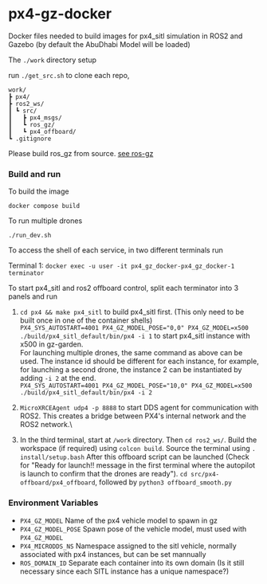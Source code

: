 # px4-gz-docker
Docker files needed to build images for px4_sitl simulation in ROS2 and Gazebo (by default the AbuDhabi Model will be loaded)

The `./work` directory setup 

run `./get_src.sh` to clone each repo, 
```
work/
┣ px4/
┣ ros2_ws/
┃ ┗ src/
┃   ┣ px4_msgs/
┃   ┗ ros_gz/
┃   ┗ px4_offboard/
┗ .gitignore
```
Please build ros_gz from source. [see ros-gz](https://github.com/gazebosim/ros_gz)


### Build and run
To build the image

`docker compose build`

To run multiple drones

`./run_dev.sh`

To access the shell of each service, in two different terminals run

Terminal 1: `docker exec -u user -it px4_gz_docker-px4_gz_docker-1 terminator`

To start px4_sitl and ros2 offboard control, split each terminator into 3 panels and run

1. `cd px4 && make px4_sitl` to build px4_sitl first. (This only need to be built once in one of the container shells) \
`PX4_SYS_AUTOSTART=4001 PX4_GZ_MODEL_POSE="0,0" PX4_GZ_MODEL=x500 ./build/px4_sitl_default/bin/px4 -i 1` to start px4_sitl instance with x500 in gz-garden.\
For launching multiple drones, the same command as above can be used. The instance id should be different for each instance, for example, for launching a second drone, the instance 2 can be instantiated by adding `-i 2` at the end.\
`PX4_SYS_AUTOSTART=4001 PX4_GZ_MODEL_POSE="10,0" PX4_GZ_MODEL=x500 ./build/px4_sitl_default/bin/px4 -i 2` 
  
3. `MicroXRCEAgent udp4 -p 8888` to start DDS agent for communication with ROS2. This creates a bridge between PX4's internal network and the ROS2 network.\

4. In the third terminal, start at `/work` directory. Then `cd ros2_ws/`. Build the workspace (if required) using `colcon build`. Source the terminal using `. install/setup.bash` 
After this offboard script can be launched (Check for "Ready for launch!! message in the first terminal where the autopilot is launch to confirm that the drones are ready"). `cd src/px4-offboard/px4_offboard`, followed by `python3 offboard_smooth.py`


### Environment Variables
- `PX4_GZ_MODEL` Name of the px4 vehicle model to spawn in gz
- `PX4_GZ_MODEL_POSE` Spawn pose of the vehicle model, must used with `PX4_GZ_MODEL`
- `PX4_MICRODDS_NS` Namespace assigned to the sitl vehicle, normally associated with px4 instances, but can be set mannually
- `ROS_DOMAIN_ID` Separate each container into its own domain (Is it still necessary since each SITL instance has a unique namespace?)
  
